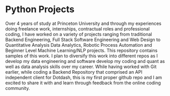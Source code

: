 # Python Projects
Over 4 years of study at Princeton University and through my experiences doing freelance work, internships, contractual roles and professional coding, I have worked on a variety of projects ranging from traditional Backend Engineering, Full Stack Software Engineering and Web Design to  Quantitative Analysis Data Analytics, Robotic Process Automation and Beginner Level Machine Learning/NLP projects. This repository contains samples of this work. I plan to diversify this work into different repos as I develop my data engineering and software develop my coding and quant as well as data analysis skills over my career. While having worked with Git earlier, while coding a Backend Repository that comprised an API independent client for Dotdash, this is my first proper github repo and I am excited to share it with and learn through feedback from the online coding community.
